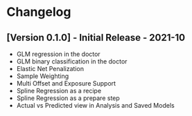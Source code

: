 # Changelog

## [Version 0.1.0] - Initial Release - 2021-10

* GLM regression in the doctor
* GLM binary classification in the doctor
* Elastic Net Penalization
* Sample Weighting
* Multi Offset and Exposure Support
* Spline Regression as a recipe
* Spline Regression as a prepare step
* Actual vs Predicted view in Analysis and Saved Models